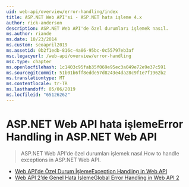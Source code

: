 ```yaml
---
uid: web-api/overview/error-handling/index
title: ASP.NET Web API'si - ASP.NET hata işleme 4.x
author: rick-anderson
description: ASP.NET Web API'de özel durumları işlemek nasıl.
ms.author: riande
ms.date: 10/23/2014
ms.custom: seoapril2019
ms.assetid: 0b2f1edb-816c-4a86-95bc-0c55797eb3af
msc.legacyurl: /web-api/overview/error-handling
msc.type: chapter
ms.openlocfilehash: 1c1403c95fab35f069e95ec3a049e72e9e37c591
ms.sourcegitcommit: 51b01b6ff8edde57d8243e4da28c9f1e7f1962b2
ms.translationtype: MT
ms.contentlocale: tr-TR
ms.lasthandoff: 05/06/2019
ms.locfileid: "65126262"
---
```

# <a name="error-handling-in-aspnet-web-api"></a><span data-ttu-id="f6c37-103">ASP.NET Web API hata işleme</span><span class="sxs-lookup"><span data-stu-id="f6c37-103">Error Handling in ASP.NET Web API</span></span>

> <span data-ttu-id="f6c37-104">ASP.NET Web API'de özel durumları işlemek nasıl.</span><span class="sxs-lookup"><span data-stu-id="f6c37-104">How to handle exceptions in ASP.NET Web API.</span></span>

- [<span data-ttu-id="f6c37-105">Web API'de Özel Durum İşleme</span><span class="sxs-lookup"><span data-stu-id="f6c37-105">Exception Handling in Web API</span></span>](exception-handling.md)
- [<span data-ttu-id="f6c37-106">Web API 2’de Genel Hata İşleme</span><span class="sxs-lookup"><span data-stu-id="f6c37-106">Global Error Handling in Web API 2</span></span>](web-api-global-error-handling.md)

